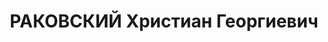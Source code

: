 ---
title: РАКОВСКИЙ Христиан Георгиевич
description: 'Род. в 1873, Болгария, г. Котел, болгарин, обр.: высшее, член ВКП(б).
  Проживал: Москва. Начальник Управления Наркомздрава РСФСР

  Арестован 27.01.1937. Обв. по ст. 58-1а, 2, 7, 8, 9, 11. Приговор: ВК ВС СССР, 13.03.1938
  – 20 лет тюр.закл. лет + 5 п/п.'
---